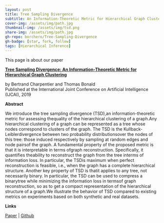 ```yaml
---
layout: post
title: Tree Sampling Divergence
subtitle: An Information-Theoretic Metric for Hierarchical Graph Clustering - IJCAI 2019
cover-img: /assets/img/path.jpg
thumbnail-img: /assets/img/tsd.png
share-img: /assets/img/path.jpg
gh-repo: borchero/Tree-Sampling-Divergence
gh-badge: [star, fork, follow]
tags: [Hierarchical Inference]
---
```


This page is about our paper

[**Tree Sampling Divergence: An Information-Theoretic Metric for Hierarchical Graph Clustering**]([https://openreview.net/pdf?id=tV3N0DWMxCg](https://www.ijcai.org/proceedings/2019/0286.pdf))

by Bertrand Charpentier and Thomas Bonald  
Published at the International Joint Conference on Artificial Intelligence (IJCAI), 2019

**Abstract**

We introduce the tree sampling divergence (TSD),an information-theoretic metric for assessing thequality of the hierarchical clustering of a graph.Any hierarchical clustering of a graph can be represented as a tree whose nodes correspond to clusters of the graph. The TSD is the Kullback-Leiblerdivergence between two probability distributionsover the nodes of this tree: those induced respectively by sampling at random edges and node pairsof the graph. A fundamental property of the proposed metric is that it is interpretable in terms ofgraph reconstruction. Specifically, it quantifies theability to reconstruct the graph from the tree interms of information loss. In particular, the TSDis maximum when perfect reconstruction is feasible, i.e., when the graph has a complete hierarchical structure. Another key property of TSD is thatit applies to any tree, not necessarily binary. In particular, the TSD can be used to compress a binarytree while minimizing the information loss in termsof graph reconstruction, so as to get a compact representation of the hierarchical structure of a graph.We illustrate the behavior of TSD compared to existing metrics on experiments based on both synthetic and real datasets.

**Links**

[Paper]([https://openreview.net/pdf?id=tV3N0DWMxCg](https://www.ijcai.org/proceedings/2019/0286.pdf)) | [Github](https://github.com/sharpenb/Tree-Sampling-Divergence)
